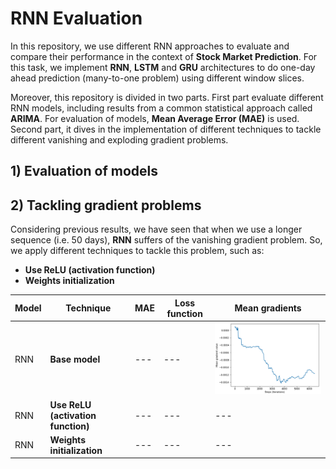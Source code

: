 # RNN Evaluation

In this repository, we use different RNN approaches to evaluate and compare their performance in the context of **Stock Market Prediction**. For this task, we implement **RNN**, **LSTM** and **GRU** architectures to do one-day ahead prediction (many-to-one problem) using different window slices. 

Moreover, this repository is divided in two parts. First part evaluate different RNN models, including results from a common statistical approach called **ARIMA**. For evaluation of models, **Mean Average Error (MAE)** is used. Second part, it dives in the implementation of different techniques to tackle different vanishing and exploding gradient problems.

## 1) Evaluation of models


## 2) Tackling gradient problems

Considering previous results, we have seen that when we use a longer sequence (i.e. 50 days), **RNN** suffers of the vanishing gradient problem. So, we apply different techniques to tackle this problem, such as:

* **Use ReLU (activation function)**
* **Weights initialization**

| Model | Technique | MAE |Loss function|Mean gradients|
| ----- | --------- |-----|-------------|--------------|          
|RNN    | **Base model**              |    ---          |     ---          |![Mean gradient simple](https://github.com/victorcaquilpan/rnn_evaluation/blob/main/images/mean_gradient_rnn_simple.PNG)|
|RNN    |  **Use ReLU (activation function)** |    ---          |     ---          |---|
|RNN    | **Weights initialization** |    ---          |     ---          |---|





